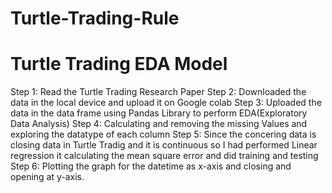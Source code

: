 # Turtle-Trading-Rule
# Turtle Trading EDA Model
Step 1: Read the Turtle Trading Research Paper
Step 2: Downloaded the data in the local device and upload it on Google colab
Step 3: Uploaded the data in the data frame using Pandas Library to perform EDA(Exploratory Data Analysis)
Step 4: Calculating and removing the missing Values and exploring the datatype of each column
Step 5: Since the concering data is closing data in Turtle Tradig and it is continuous so I had performed Linear regression it calculating the mean square error and did training and testing 
Step 6: Plotting the graph for the datetime as x-axis and closing and opening at y-axis.
